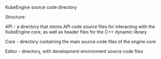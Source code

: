 KubeEngine source code directory

Structure:

API - a directory that stores API code source files for interacting with the KubeEngine core, as well as header files for the C++ dynamic library

Core - directory containing the main source code files of the engine core

Editor - directory, with development environment source code files
